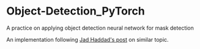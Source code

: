 # Object-Detection_PyTorch
A practice on applying object detection neural network for mask detection

An implementation following [Jad Haddad's post](https://towardsdatascience.com/how-i-built-a-face-mask-detector-for-covid-19-using-pytorch-lightning-67eb3752fd61) on similar topic.

